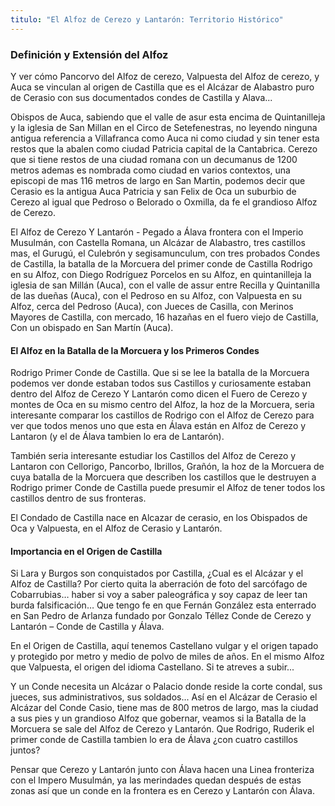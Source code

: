```yaml
---
titulo: "El Alfoz de Cerezo y Lantarón: Territorio Histórico"
---
```


### Definición y Extensión del Alfoz

Y ver cómo Pancorvo del Alfoz de cerezo, Valpuesta del Alfoz de cerezo, y Auca se vinculan al origen de Castilla que es el Alcázar de Alabastro puro de Cerasio con sus documentados condes de Castilla y Alava...

Obispos de Auca, sabiendo que el valle de asur esta encima de Quintanilleja y la iglesia de San Millan en el Circo de Setefenestras, no leyendo ninguna antigua referencia a Villafranca como Auca ni como ciudad y sin tener esta restos que la abalen como ciudad Patricia capital de la Cantabrica. Cerezo que si tiene restos de una ciudad romana con un decumanus de 1200 metros ademas es nombrada como ciudad en varios contextos, una episcopi de mas 116 metros de largo en San Martin, podemos decir que Cerasio es la antigua Auca Patricia y san Felix de Oca un suburbio de Cerezo al igual que Pedroso o Belorado o Oxmilla, da fe el grandioso Alfoz de Cerezo.

El Alfoz de Cerezo Y Lantarón - Pegado a Álava frontera con el Imperio Musulmán, con Castella Romana, un Alcázar de Alabastro, tres castillos mas, el Gurugú, el Culebrón y segisamunculum, con tres probados Condes de Castilla, la batalla de la Morcuera del primer conde de Castilla Rodrigo en su Alfoz, con Diego Rodríguez Porcelos en su Alfoz, en quintanilleja la iglesia de san Millán (Auca), con el valle de assur entre Recilla y Quintanilla de las dueñas (Auca), con el Pedroso en su Alfoz, con Valpuesta en su Alfoz, cerca del Pedroso (Auca), con Jueces de Casilla, con Merinos Mayores de Castilla, con mercado, 16 hazañas en el fuero viejo de Castilla, Con un obispado en San Martín (Auca).

#### El Alfoz en la Batalla de la Morcuera y los Primeros Condes

Rodrigo Primer Conde de Castilla. Que si se lee la batalla de la Morcuera podemos ver donde estaban todos sus Castillos y curiosamente estaban dentro del Alfoz de Cerezo Y Lantarón como dicen el Fuero de Cerezo y montes de Oca en su mismo centro del Alfoz, la hoz de la Morcuera, seria interesante comparar los castillos de Rodrigo con el Alfoz de Cerezo para ver que todos menos uno que esta en Álava están en Alfoz de Cerezo y Lantaron (y el de Álava tambien lo era de Lantarón).

También seria interesante estudiar los Castillos del Alfoz de Cerezo y Lantaron con Cellorigo, Pancorbo, Ibrillos, Grañón, la hoz de la Morcuera de cuya batalla de la Morcuera que describen los castillos que le destruyen a Rodrigo primer Conde de Castilla puede presumir el Alfoz de tener todos los castillos dentro de sus fronteras.

El Condado de Castilla nace en Alcazar de cerasio, en los Obispados de Oca y Valpuesta, en el Alfoz de Cerasio y Lantarón.

#### Importancia en el Origen de Castilla

Si Lara y Burgos son conquistados por Castilla, ¿Cual es el Alcázar y el Alfoz de Castilla? Por cierto quita la aberración de foto del sarcófago de Cobarrubias… haber si voy a saber paleográfica y soy capaz de leer tan burda falsificación… Que tengo fe en que Fernán González esta enterrado en San Pedro de Arlanza fundado por Gonzalo Téllez Conde de Cerezo y Lantarón – Conde de Castilla y Álava.

En el Origen de Castilla, aquí tenemos Castellano vulgar y el origen tapado y protegido por metro y medio de polvo de miles de años. En el mismo Alfoz que Valpuesta, el origen del idioma Castellano. Si te atreves a subir...

Y un Conde necesita un Alcázar o Palacio donde reside la corte condal, sus jueces, sus administrativos, sus soldados... Así en el Alcázar de Cerasio el Alcázar del Conde Casio, tiene mas de 800 metros de largo, mas la ciudad a sus pies y un grandioso Alfoz que gobernar, veamos si la Batalla de la Morcuera se sale del Alfoz de Cerezo y Lantarón. Que Rodrigo, Ruderik el primer conde de Castilla tambien lo era de Álava ¿con cuatro castillos juntos?

Pensar que Cerezo y Lantarón junto con Álava hacen una Linea fronteriza con el Impero Musulmán, ya las merindades quedan después de estas zonas así que un conde en la frontera es en Cerezo y Lantarón con Álava.
